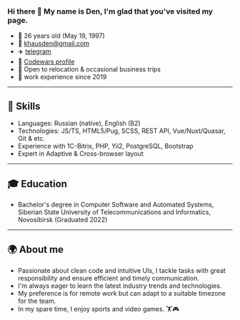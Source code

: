 ### Hi there 👋 My name is Den, I'm glad that you've visited my page.

* 🎂 26 years old \(May 19, 1997\)
* 📧 khausden@gmail.com 
* ✈️ [telegram](https://t.me/dk_d3v)
* 💮 [Codewars profile]("https://www.codewars.com/users/dk-97")
* 🏢 Open to relocation & occasional business trips
* 💼 work experience since 2019

---

## 🔧 Skills

* Languages: Russian \(native\), English \(B2\)
* Technologies: JS/TS, HTML5/Pug, SCSS, REST API, Vue/Nuxt/Quasar, Git & etc.
* Experience with 1C-Bitrix, PHP, Yii2, PostgreSQL, Bootstrap
* Expert in Adaptive & Cross-browser layout

---

## 🎓 Education

* Bachelor's degree in Computer Software and Automated Systems, Siberian State University of Telecommunications and Informatics, Novosibirsk \(Graduated 2022\)

---

## 🌍 About me

* Passionate about clean code and intuitive UIs, I tackle tasks with great responsibility and ensure efficient and timely communication. 
* I'm always eager to learn the latest industry trends and technologies. 
* My preference is for remote work but can adapt to a suitable timezone for the team.
* In my spare time, I enjoy sports and video games. 🏋️‍🎮

